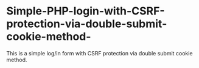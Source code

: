 # Simple-PHP-login-with-CSRF-protection-via-double-submit-cookie-method-

This is a simple log/in form with CSRF protection via double submit cookie method.
